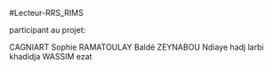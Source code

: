#Lecteur-RRS_RIMS

participant au projet:

CAGNIART Sophie
RAMATOULAY Baldé
ZEYNABOU Ndiaye
hadj larbi khadidja
WASSIM ezat

